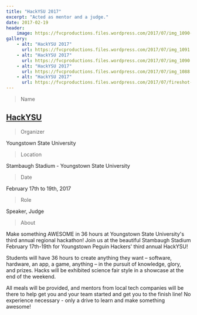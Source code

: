 ```yaml
---
title: "HackYSU 2017"
excerpt: "Acted as mentor and a judge."
date: 2017-02-19
header:
    image: https://fvcproductions.files.wordpress.com/2017/07/img_1090-e1500007771219.jpg
gallery:
    - alt: "HackYSU 2017"
      url: https://fvcproductions.files.wordpress.com/2017/07/img_1091.jpg
    - alt: "HackYSU 2017"
      url: https://fvcproductions.files.wordpress.com/2017/07/img_1090.jpg
    - alt: "HackYSU 2017"
      url: https://fvcproductions.files.wordpress.com/2017/07/img_1088.jpg
    - alt: "HackYSU 2017"
      url: https://fvcproductions.files.wordpress.com/2017/07/fireshot-capture-007-hackysu-2017-i-devpost-https___hackysu2017-devpost-com_.png
---
```


> Name

## <a title="HackYSU" href="http://hackysu.com/" target="_blank">HackYSU</a>

> Organizer

Youngstown State University

> Location

Stambaugh Stadium - Youngstown State University

> Date

February 17th to 19th, 2017

> Role

Speaker, Judge

> About

Make something AWESOME in 36 hours at Youngstown State University's third annual regional hackathon! Join us at the beautiful Stambaugh Stadium February 17th-19th for Youngstown Peguin Hackers' third annual HackYSU!

Students will have 36 hours to create anything they want – software, hardware, an app, a game, anything – in the pursuit of knowledge, glory, and prizes. Hacks will be exhibited science fair style in a showcase at the end of the weekend.

All meals will be provided, and mentors from local tech companies will be there to help get you and your team started and get you to the finish line! No experience necessary - only a drive to learn and make something awesome!